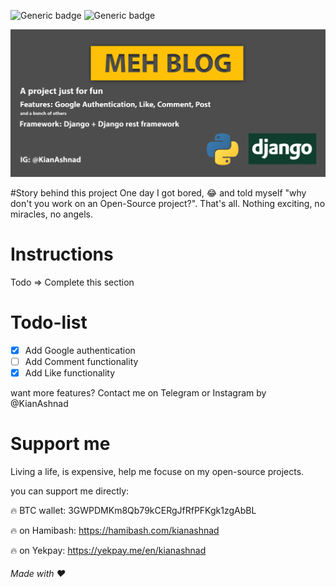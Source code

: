 ![Generic badge](https://img.shields.io/badge/Language-python-yellow.svg) ![Generic badge](https://img.shields.io/badge/Framework-Django-green.svg)
<div style="text-align: center;"><img src="https://github.com/kianashnad/MehBlog/blob/master/MehblogGithubPoster.png" alt="cover">
</div>

#Story behind this project
One day I got bored, 😂 and told myself "why don't you work on an Open-Source project?". That's all. Nothing exciting, no miracles, no angels.

# Instructions
Todo => Complete this section

# Todo-list
- [x] Add Google authentication
- [ ] Add Comment functionality
- [x] Add Like functionality

want more features? Contact me on Telegram or Instagram by @KianAshnad

# Support me
Living a life, is expensive, help me focuse on my open-source projects.

you can support me directly:

🔥 BTC wallet:
3GWPDMKm8Qb79kCERgJfRfPFKgk1zgAbBL

🔥 on Hamibash:
https://hamibash.com/kianashnad

🔥 on Yekpay:
https://yekpay.me/en/kianashnad

###### Made with ❤
